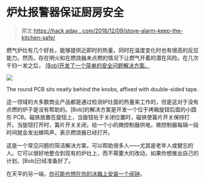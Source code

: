 # 炉灶报警器保证厨房安全

> 原文:[https://hack aday . com/2018/12/09/stove-alarm-keep-the-kitchen-safe/](https://hackaday.com/2018/12/09/stove-alarm-keeps-the-kitchen-safe/)

燃气炉灶有几个好处，能够提供近即时的热量，同时在温度变化时也有很高的反应能力。然而，存在明火和在燃烧器未点燃的情况下让燃气开着的潜在风险。在几次千钧一发之后， [[Bob]开发了一个简单的安全问题解决方案。](https://www.galacticstudios.org/burner-alarm/)

![](../Images/c392d0bf75cb5a9075a38975a3756313.png)

The round PCB sits neatly behind the knobs, affixed with double-sided tape.

这一领域的大多数商业产品都是通过检测炉灶面的热量来工作的，但是这对于没有点燃的炉子是没有帮助的。[Bob]的解决方案是开发一个位于烤箱旋钮后面的小圆形 PCB。磁铁放置在旋钮上，当旋钮处于关闭位置时，磁铁使簧片开关保持打开。当旋钮打开时，簧片开关关闭，给一个小的微控制器供电，微控制器每隔一段时间就会发出蜂鸣声，表示燃烧器已经打开。

这是一个常见问题的简洁解决方案，可以帮助很多人——尤其是老年人或健忘的人。它可以很好地整合到现有的炉灶上，而不需要大的改动，如果你想推出自己的计划，[Bob]已经准备好了。

在天平的另一端，[你可能也想在你的冰箱上安装一个闹钟](https://hackaday.com/2017/10/29/junkbox-freezer-alarm-keeps-steaks-safe/)。